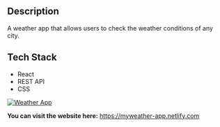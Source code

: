 ## Description
A weather app that allows users to check the weather conditions of any city.

## Tech Stack
* React
* REST API
* CSS


[![Weather App](https://i.gyazo.com/e30b10fb0f7c5622eb2a731971c845b4.gif)](https://gyazo.com/e30b10fb0f7c5622eb2a731971c845b4)

**You can visit the website here:** https://myweather-app.netlify.com
